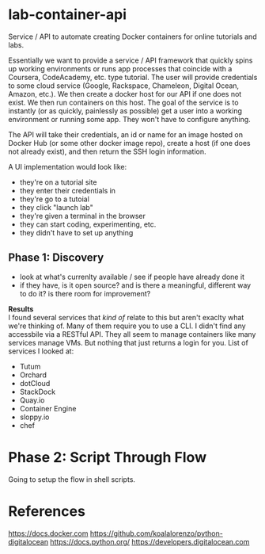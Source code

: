 # lab-container-api
Service / API to automate creating Docker containers for online tutorials and labs.

Essentially we want to provide a service / API framework that quickly spins up working environments or runs app processes that coincide with a Coursera, CodeAcademy, etc. type tutorial. The user will provide credentials to some cloud service (Google, Rackspace, Chameleon, Digital Ocean, Amazon, etc.). We then create a docker host for our API if one does not exist. We then run containers on this host. The goal of the service is to instantly (or as quickly, painlessly as possible) get a user into a working environment or running some app. They won't have to configure anything.

The API will take their credentials, an id or name for an image hosted on Docker Hub (or some other docker image repo), create a host (if one does not already exist), and then return the SSH login information.

A UI implementation would look like:
- they're on a tutorial site
- they enter their credentials in
- they're go to a tutoial
- they click "launch lab"
- they're given a terminal in the browser
- they can start coding, experimenting, etc.
- they didn't have to set up anything

## Phase 1: Discovery
- look at what's currenlty available / see if people have already done it
- if they have, is it open source? and is there a meaningful, different way to do it? is there room for improvement?

**Results**  
I found several services that *kind of* relate to this but aren't exaclty what we're thinking of. Many of them require you to use a CLI. I didn't find any accessbile via a RESTful API. They all seem to manage containers like many services manage VMs. But nothing that just returns a login for you. List of services I looked at:
- Tutum
- Orchard
- dotCloud
- StackDock
- Quay.io
- Container Engine
- sloppy.io
- chef

# Phase 2: Script Through Flow
Going to setup the flow in shell scripts.

# References
https://docs.docker.com
https://github.com/koalalorenzo/python-digitalocean
https://docs.python.org/
https://developers.digitalocean.com
